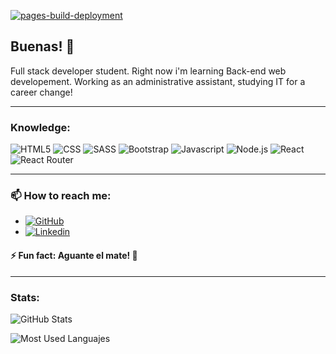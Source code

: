 [![pages-build-deployment](https://github.com/garrus3000/garrus3000/actions/workflows/pages/pages-build-deployment/badge.svg)](https://github.com/garrus3000/garrus3000/actions/workflows/pages/pages-build-deployment)

## Buenas! 👋
Full stack developer student. Right now i'm learning Back-end web developement. Working as an administrative assistant, studying IT for a career change!
***
 
### Knowledge:
![HTML5](https://img.shields.io/badge/HTML5-E34F26?style=for-the-badge&logo=html5&logoColor=white) ![CSS](https://img.shields.io/badge/CSS3-1572B6?style=for-the-badge&logo=css3&logoColor=white) ![SASS](https://img.shields.io/badge/Sass-CC6699?style=for-the-badge&logo=sass&logoColor=white) ![Bootstrap](https://img.shields.io/badge/Bootstrap-563D7C?style=for-the-badge&logo=bootstrap&logoColor=white) ![Javascript](https://img.shields.io/badge/JavaScript-323330?style=for-the-badge&logo=javascript&logoColor=F7DF1E) ![Node.js](https://img.shields.io/badge/Node.js-43853D?style=for-the-badge&logo=node.js&logoColor=white) ![React](https://img.shields.io/badge/React-20232A?style=for-the-badge&logo=react&logoColor=61DAFB) ![React Router](https://img.shields.io/badge/React_Router-CA4245?style=for-the-badge&logo=react-router&logoColor=white)
 ***
 
### 📫 How to reach me:
- [![GitHub](https://img.shields.io/badge/GitHub-100000?style=for-the-badge&logo=github&logoColor=white)](https://github.com/garrus3000)
- [![Linkedin](https://img.shields.io/badge/LinkedIn-0077B5?style=for-the-badge&logo=linkedin&logoColor=whit)](https://www.linkedin.com/in/eduardo-odriozola)


#### ⚡ Fun fact: Aguante el mate! 🧉
***

 
 ### Stats:
![GitHub Stats](https://github-readme-stats.vercel.app/api?username=garrus3000&theme=blue-green)

![Most Used Languajes](https://github-readme-stats.vercel.app/api/top-langs/?username=garrus3000&theme=blue-green)
